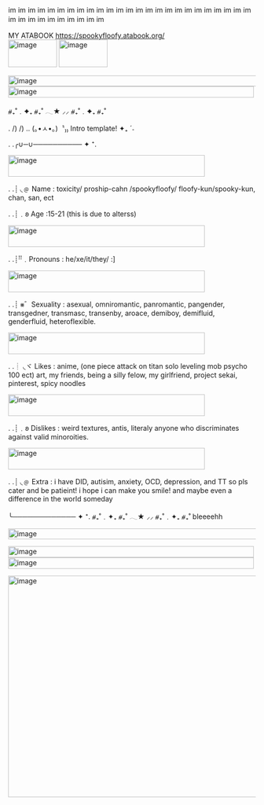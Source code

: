 <img width="16" height="16" alt="image" src="https://github.com/user-attachments/assets/542a0dcb-6104-4568-a2a7-3a36a4f50cd9" />
<img width="16" height="16" alt="image" src="https://github.com/user-attachments/assets/b746da29-1ed3-4253-95bc-37e7ea1e9383" />
<img width="16" height="16" alt="image" src="https://github.com/user-attachments/assets/cbb53715-7594-467d-82d1-f180fbd5bce2" />
<img width="16" height="16" alt="image" src="https://github.com/user-attachments/assets/2328ddb9-9cc4-420f-b254-7310bcb1798d" />
<img width="16" height="16" alt="image" src="https://github.com/user-attachments/assets/2d67f22a-39bc-45db-8a5a-76288bf981e3" />
<img width="16" height="16" alt="image" src="https://github.com/user-attachments/assets/8abbb519-774a-401e-93c5-67cd3007d311" />
<img width="16" height="16" alt="image" src="https://github.com/user-attachments/assets/cac7ead1-0f27-43a4-b716-11f5fa92a7c4" />
<img width="16" height="16" alt="image" src="https://github.com/user-attachments/assets/b2cad237-db0b-4a16-aa26-459029644e96" />
<img width="16" height="16" alt="image" src="https://github.com/user-attachments/assets/5241b9a8-0eb6-4348-9d0d-1e6c3103e14b" />
<img width="16" height="16" alt="image" src="https://github.com/user-attachments/assets/de1445c3-be43-4209-8888-254613b4ad74" />
<img width="16" height="16" alt="image" src="https://github.com/user-attachments/assets/8393c2e4-cc03-483f-a0a5-37c47a49e875" />
<img width="16" height="16" alt="image" src="https://github.com/user-attachments/assets/a2a04c10-f840-4baf-a347-b8688aaba192" />
<img width="16" height="16" alt="image" src="https://github.com/user-attachments/assets/536d5e58-9459-414e-8cc4-e51af7487d2a" />
<img width="16" height="16" alt="image" src="https://github.com/user-attachments/assets/b48504d1-f89f-4360-a9cd-b7546d3b251a" />
<img width="16" height="16" alt="image" src="https://github.com/user-attachments/assets/dafa62be-969e-47bd-bd70-c3395f4d6119" />
<img width="16" height="16" alt="image" src="https://github.com/user-attachments/assets/f2836358-66de-457f-87f6-6c0fe8b3c073" />
<img width="16" height="16" alt="image" src="https://github.com/user-attachments/assets/befc81f7-7d0a-459e-b814-48c127f65f48" />
<img width="16" height="16" alt="image" src="https://github.com/user-attachments/assets/156db104-571b-4c0e-aba6-610486fa7af1" />
<img width="16" height="16" alt="image" src="https://github.com/user-attachments/assets/d63f600e-3c2a-4ad7-8765-3a01d4f1e616" />
<img width="16" height="16" alt="image" src="https://github.com/user-attachments/assets/cf91cd86-0c7f-449c-b1f0-d4b3d3844969" />
<img width="16" height="16" alt="image" src="https://github.com/user-attachments/assets/f78dd2b8-0e7a-489e-a623-350fdf98da4a" />
<img width="16" height="16" alt="image" src="https://github.com/user-attachments/assets/23332061-abc4-4d42-95d8-b20dd32df17a" />
<img width="16" height="16" alt="image" src="https://github.com/user-attachments/assets/d75ae847-747a-4797-bf44-75a7937104aa" />
<img width="16" height="16" alt="image" src="https://github.com/user-attachments/assets/da7b7252-9389-4691-b3a3-f1347684f3c9" />
<img width="16" height="16" alt="image" src="https://github.com/user-attachments/assets/27f8dc57-53f3-4d3a-a0b5-15e2d6f57bae" />
<img width="16" height="16" alt="image" src="https://github.com/user-attachments/assets/ecd1878d-b247-4fb0-beee-83bd86691ace" />
<img width="16" height="16" alt="image" src="https://github.com/user-attachments/assets/50521109-804f-4e66-8a5d-1a75b2680a8b" />
<img width="16" height="16" alt="image" src="https://github.com/user-attachments/assets/c9bbf922-6a1a-4c7b-a127-31ab90629143" />
<img width="16" height="16" alt="image" src="https://github.com/user-attachments/assets/e3bdea30-8828-4a94-9029-f5bc65e3bf96" />
<img width="16" height="16" alt="image" src="https://github.com/user-attachments/assets/54e970cb-5c32-4c43-b4b3-4b5e6f69b755" />
<img width="16" height="16" alt="image" src="https://github.com/user-attachments/assets/ff890a64-1ee2-4b6b-8544-dc3aaf51d4d1" />
<img width="16" height="16" alt="image" src="https://github.com/user-attachments/assets/cb15bc32-d76e-43a5-8d6c-fe93c2c199da" />
<img width="16" height="16" alt="image" src="https://github.com/user-attachments/assets/88e5875a-5110-4b88-8fd2-33187116a1ea" />
<img width="16" height="16" alt="image" src="https://github.com/user-attachments/assets/4214bd17-4832-4ea2-be0d-a45ad7a46724" />
<img width="16" height="16" alt="image" src="https://github.com/user-attachments/assets/54bfe0f7-b4ff-4275-99f1-c3a23c2b62ff" />

MY ATABOOK https://spookyfloofy.atabook.org/                
<img width="99" height="56" alt="image" src="https://github.com/user-attachments/assets/96702501-1752-4b23-a862-114e8e69b5a4" />
<img width="99" height="56" alt="image" src="https://github.com/user-attachments/assets/6710328d-3d88-4554-911d-376c61ecb70e" />


<img width="600" height="22" alt="image" src="https://github.com/user-attachments/assets/331faaf3-b4fe-4384-bbdf-7761a53e26be" />
<img width="500" height="23" alt="image" src="https://github.com/user-attachments/assets/de11cfd4-acd5-4aed-9377-6ebde281be13" />


⧣₊˚﹒✦₊  ⧣₊˚  𓂃★    ⸝⸝ ⧣₊˚﹒✦₊  ⧣₊˚


   .   /)    /) 
  ..  (｡•ㅅ•｡)〝₎₎ Intro template! ✦₊ ˊ˗
    
. .╭∪─∪────────── ✦ ⁺.

<img width="400" height="44" alt="image" src="https://github.com/user-attachments/assets/19660849-dbab-446f-ae6d-13a68b3834af" />

. .┊ ◟﹫ Name : toxicity/ proship-cahn /spookyfloofy/ floofy-kun/spooky-kun, chan, san, ect

. .┊﹒𐐪 Age :15-21 (this is due to alterss)

<img width="400" height="44" alt="image" src="https://github.com/user-attachments/assets/33447c92-8845-4877-8e43-f492840c24ca" />

. .┊ꜝꜝ﹒Pronouns : he/xe/it/they/ :]

<img width="400" height="44" alt="image" src="https://github.com/user-attachments/assets/b91d08fd-01cd-4001-89f2-56b51cb853c1" />

. .┊ ⨳゛Sexuality : asexual, omniromantic, panromantic, pangender, transgedner, transmasc, transenby, aroace, demiboy, demifluid, genderfluid, heteroflexible.

<img width="400" height="44" alt="image" src="https://github.com/user-attachments/assets/7f666e58-1e72-4907-b803-021834868adf" />

. .┊ ◟ヾ Likes : anime, (one piece attack on titan solo leveling mob psycho 100 ect) art, my friends, being a silly felow, my girlfriend, project sekai, pinterest, spicy noodles

<img width="400" height="44" alt="image" src="https://github.com/user-attachments/assets/71b4e430-cc45-4ed3-9757-6caaef006c82" />

. .┊﹒𐐪 Dislikes :  weird textures, antis, literaly anyone who discriminates against valid minoroities.

<img width="400" height="44" alt="image" src="https://github.com/user-attachments/assets/316b8624-5822-4f70-9fd7-9332875600d6" />


. .┊ ◟﹫ Extra : i have DID, autisim, anxiety, OCD, depression, and TT so pls cater and be patieint! i hope i can make you smile! and maybe even a difference in the world someday
   
   ╰─────────────  ✦ ⁺.
⧣₊˚﹒✦₊  ⧣₊˚  𓂃★    ⸝⸝ ⧣₊˚﹒✦₊  ⧣₊˚
bleeeehh

<img width="600" height="22" alt="image" src="https://github.com/user-attachments/assets/4cc66df7-c693-4de8-9d9f-ccb6b4bdf382" />

<img width="500" height="23" alt="image" src="https://github.com/user-attachments/assets/36759f90-f70b-4098-aa0b-7ada1048ccf2" /> <img width="500" height="23" alt="image" src="https://github.com/user-attachments/assets/98e13368-16c3-4db8-96f8-9dc0494d906d" />

<img width="1184" height="451" alt="image" src="https://github.com/user-attachments/assets/64413bd0-b6da-476f-a9cc-d84acfc0272a" />

<!--
**spookyxfloofyxhasx350xgenders/spookyxfloofyxhasx350xgenders** is a ✨ _special_ ✨ repository because its `README.md` (this file) appears on your GitHub profile.

Here are some ideas to get you started:

- 🔭 I’m currently working on ...
- 🌱 I’m currently learning ...
- 👯 I’m looking to collaborate on ...
- 🤔 I’m looking for help with ...
- 💬 Ask me about ...
- 📫 How to reach me: ...
- 😄 Pronouns: ...
- ⚡ Fun fact: ...
-->
